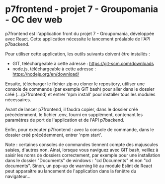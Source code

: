 # p7frontend - projet 7 - Groupomania - OC dev web

p7frontend est l'application front du projet 7 - Groupomania, développée avec React. Cette application nécessite le lancement préalable de l'API p7backend.

Pour utiliser cette application, les outils suivants doivent être installés :
- GIT, téléchargeable à cette adresse : https://git-scm.com/downloads
- node.js, téléchargeable à cette adresse : https://nodejs.org/en/download/

Ensuite, télécharger le fichier zip ou cloner le repository, utiliser une console de commande (par exemple GIT bash) pour aller dans le dossier créé (.../p7frontend) et entrer 'npm install' pour installer tous les modules nécessaires.

Avant de lancer p7frontend, il faudra copier, dans le dossier créé précédemment, le fichier .env, fourni en supplément, contenant les paramètres de port de l'application et de l'API p7backend.

Enfin, pour exécuter p7frontend : avec la console de commande, dans le dossier créé précédemment, entrer 'npm start'.

Note : certaines consoles de commandes tiennent compte des majuscules saisies, d'autres non. Ainsi, lorsque vous naviguez avec GIT bash, veillez à saisir les noms de dossiers correctement, par exemple pour une installation dans le dossier "Documents" de windows : "cd Documents" et non "cd documents". Sinon, un pop-up de warning lié au module Eslint de React peut apparaître au lancement de l'application dans la fenêtre du navigateur...
